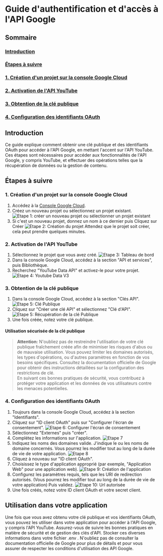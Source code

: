 # Guide d'authentification et d'accès à l'API Google

## Sommaire
### [Introduction](#introduction)
### [Étapes à suivre](#step)
### [1. Création d'un projet sur la console Google Cloud](#step-1)
### [2. Activation de l'API YouTube](#step-2)
### [3. Obtention de la clé publique](#step-3)
### [4. Configuration des identifiants OAuth](#step-4)

## <a id="introduction"></a>Introduction
Ce guide explique comment obtenir une clé publique et des identifiants OAuth pour accéder à l'API Google, en mettant l'accent sur l'API YouTube. Ces étapes sont nécessaires pour accéder aux fonctionnalités de l'API Google, y compris YouTube, et effectuer des opérations telles que la récupération de données ou la gestion de contenu.

## <a id="step"></a>Étapes à suivre

### <a id="step-1"></a>1. Création d'un projet sur la console Google Cloud

1. Accédez à la [Console Google Cloud](https://console.cloud.google.com/).
2. Créez un nouveau projet ou sélectionnez un projet existant.
![Etape 1: créer un nouveau projet ou sélectionner un projet existant](imgs/0001_nouveau_projet.png)
3. Si c'est un nouveau projet, donnez un nom à ce dernier puis Cliquez sur Créer
![Etape 2: Création du projet](imgs/0002_creation_projet.png)
Attendez que le projet soit créer, cela peut prendre quelques minutes.

### <a id="step-2"></a>2. Activation de l'API YouTube

1. Sélectionnez le projet que vous avez créé.
![Etape 3: Tableau de bord](imgs/0003_tableau_de_bord.png)
2. Dans la console Google Cloud, accédez à la section "API et services", puis Bibliothèque.
3. Recherchez "YouTube Data API" et activez-le pour votre projet.
![Etape 4: Youtube Data V3](imgs/0004_api_youtube.png)

### <a id="step-3"></a>3. Obtention de la clé publique

1. Dans la console Google Cloud, accédez à la section "Clés API".
![Etape 5: Clé Publique](imgs/0005_creation_identifiants.png)
2. Cliquez sur "Créer une clé API" et sélectionnez "Clé d'API".
![Etape 5: Récupération de la clé Publique](imgs/0006_cle_publique.png)
3. Une fois créée, notez votre clé publique.

#### Utilisation sécurisée de la clé publique

> <b>Attention:</b> N'oubliez pas de restreindre l'utilisation de votre clé publique fraîchement créée afin de minimiser les risques d'abus ou de mauvaise utilisation. Vous pouvez limiter les domaines autorisés, les types d'opérations, ou d'autres paramètres en fonction de vos besoins spécifiques. Consultez la documentation officielle de Google pour obtenir des instructions détaillées sur la configuration des restrictions de clé.  
> En suivant ces bonnes pratiques de sécurité, vous contribuez à protéger votre application et les données de vos utilisateurs contre les menaces potentielles.

### <a id="step-4"></a>4. Configuration des identifiants OAuth

1. Toujours dans la console Google Cloud, accédez à la section "Identifiants".
2. Cliquez sur "ID client OAuth" puis sur "Configurer l'écran de consentement".
![Etape 6: Configurer l'écran de consentement](imgs/0007_configurer_consentement.png)
3. Sélectionnez "Externes" puis "créer".
4. Complétez les informations sur l'application.
![Etape 7](imgs/0008_application.png)
5. Indiquez les noms des domaines valide. J'indique le ou les noms de domaine concernés. Vous pourrez les modifier tout au long de la durée de vie de votre application.
![Etape 8](imgs/0009_domaine.png)
6. Cliquez à nouveau sur "ID client OAuth".
7. Choisissez le type d'application approprié (par exemple, "Application Web" pour une application web).
![Etape 9: Création de l'application](imgs/0010_application_web.png)
8. Configurez les paramètres requis, tels que les URI de redirection autorisés. (Vous pourrez les modifier tout au long de la durée de vie de votre application) Puis validez.
![Etape 10: Url autorisée](imgs/0010_url_autorisee.png)
9. Une fois créés, notez votre ID client OAuth et votre secret client.



## Utilisation dans votre application

Une fois que vous avez obtenu votre clé publique et vos identifiants OAuth, vous pouvez les utiliser dans votre application pour accéder à l'API Google, y compris l'API YouTube.
Assurez-vous de suivre les bonnes pratiques en matière de sécurité et de gestion des clés d'API.
Stocker ces diverses informations dans votre fichier .env .
N'oubliez pas de consulter la documentation officielle de Google pour plus de détails et pour vous assurer de respecter les conditions d'utilisation des API Google.
